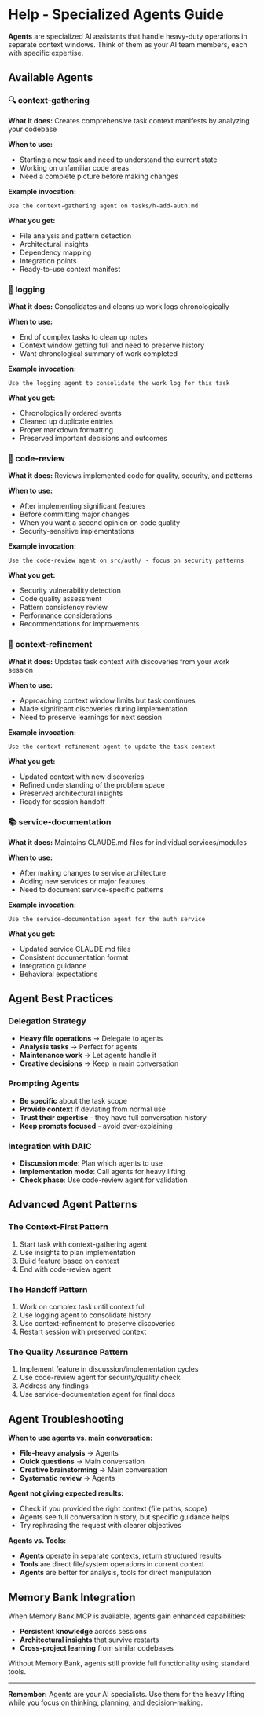 # Help - Specialized Agents Guide

**Agents** are specialized AI assistants that handle heavy-duty operations in separate context windows. Think of them as your AI team members, each with specific expertise.

## Available Agents

### 🔍 context-gathering
**What it does:** Creates comprehensive task context manifests by analyzing your codebase

**When to use:**
- Starting a new task and need to understand the current state
- Working on unfamiliar code areas
- Need a complete picture before making changes

**Example invocation:**
```
Use the context-gathering agent on tasks/h-add-auth.md
```

**What you get:**
- File analysis and pattern detection
- Architectural insights
- Dependency mapping
- Integration points
- Ready-to-use context manifest

### 📝 logging
**What it does:** Consolidates and cleans up work logs chronologically

**When to use:**
- End of complex tasks to clean up notes
- Context window getting full and need to preserve history
- Want chronological summary of work completed

**Example invocation:**
```
Use the logging agent to consolidate the work log for this task
```

**What you get:**
- Chronologically ordered events
- Cleaned up duplicate entries
- Proper markdown formatting
- Preserved important decisions and outcomes

### 🔎 code-review
**What it does:** Reviews implemented code for quality, security, and patterns

**When to use:**
- After implementing significant features
- Before committing major changes
- When you want a second opinion on code quality
- Security-sensitive implementations

**Example invocation:**
```
Use the code-review agent on src/auth/ - focus on security patterns
```

**What you get:**
- Security vulnerability detection
- Code quality assessment
- Pattern consistency review
- Performance considerations
- Recommendations for improvements

### 🧩 context-refinement
**What it does:** Updates task context with discoveries from your work session

**When to use:**
- Approaching context window limits but task continues
- Made significant discoveries during implementation
- Need to preserve learnings for next session

**Example invocation:**
```
Use the context-refinement agent to update the task context
```

**What you get:**
- Updated context with new discoveries
- Refined understanding of the problem space
- Preserved architectural insights
- Ready for session handoff

### 📚 service-documentation
**What it does:** Maintains CLAUDE.md files for individual services/modules

**When to use:**
- After making changes to service architecture
- Adding new services or major features
- Need to document service-specific patterns

**Example invocation:**
```
Use the service-documentation agent for the auth service
```

**What you get:**
- Updated service CLAUDE.md files
- Consistent documentation format
- Integration guidance
- Behavioral expectations

## Agent Best Practices

### Delegation Strategy
- **Heavy file operations** → Delegate to agents
- **Analysis tasks** → Perfect for agents
- **Maintenance work** → Let agents handle it
- **Creative decisions** → Keep in main conversation

### Prompting Agents
- **Be specific** about the task scope
- **Provide context** if deviating from normal use
- **Trust their expertise** - they have full conversation history
- **Keep prompts focused** - avoid over-explaining

### Integration with DAIC
- **Discussion mode**: Plan which agents to use
- **Implementation mode**: Call agents for heavy lifting
- **Check phase**: Use code-review agent for validation

## Advanced Agent Patterns

### The Context-First Pattern
1. Start task with context-gathering agent
2. Use insights to plan implementation
3. Build feature based on context
4. End with code-review agent

### The Handoff Pattern
1. Work on complex task until context full
2. Use logging agent to consolidate history
3. Use context-refinement to preserve discoveries
4. Restart session with preserved context

### The Quality Assurance Pattern
1. Implement feature in discussion/implementation cycles
2. Use code-review agent for security/quality check
3. Address any findings
4. Use service-documentation agent for final docs

## Agent Troubleshooting

**When to use agents vs. main conversation:**
- **File-heavy analysis** → Agents
- **Quick questions** → Main conversation
- **Creative brainstorming** → Main conversation
- **Systematic review** → Agents

**Agent not giving expected results:**
- Check if you provided the right context (file paths, scope)
- Agents see full conversation history, but specific guidance helps
- Try rephrasing the request with clearer objectives

**Agents vs. Tools:**
- **Agents** operate in separate contexts, return structured results
- **Tools** are direct file/system operations in current context
- **Agents** are better for analysis, tools for direct manipulation

## Memory Bank Integration

When Memory Bank MCP is available, agents gain enhanced capabilities:
- **Persistent knowledge** across sessions
- **Architectural insights** that survive restarts
- **Cross-project learning** from similar codebases

Without Memory Bank, agents still provide full functionality using standard tools.

---

**Remember:** Agents are your AI specialists. Use them for the heavy lifting while you focus on thinking, planning, and decision-making.